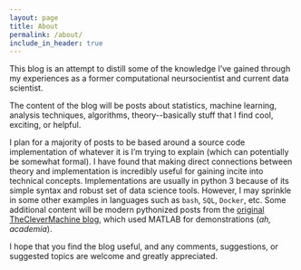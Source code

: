 ```yaml
---
layout: page
title: About
permalink: /about/
include_in_header: true
---
```


This blog is an attempt to distill some of the knowledge I’ve gained through my experiences as a former computational neursocientist and current data scientist.

The content of the blog will be posts about statistics, machine learning, analysis techniques, algorithms, theory--basically stuff that I find cool,  exciting, or helpful. 

I plan for a majority of posts to be based around a source code implementation of whatever it is I’m trying to explain (which can potentially be somewhat formal). I have found that making direct connections between theory and implementation is incredibly useful for gaining incite into technical concepts. Implementations are usually in python 3 because of its simple syntax and robust set of data science tools. However, I may sprinkle in some other examples in languages such as `bash`, `SQL`, `Docker`, etc. Some additional content will be modern pythonized posts from the [original TheCleverMachine blog](https://theclevermachine.wordpress.com/), which used MATLAB for demonstrations (*ah, academia*).

I hope that you find the blog useful, and any comments, suggestions, or suggested topics are welcome and greatly appreciated.
